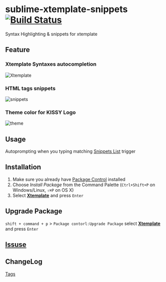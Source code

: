 sublime-xtemplate-snippets [![Build Status](https://travis-ci.org/noyobo/sublime-xtemplate-snippets.svg)](https://travis-ci.org/noyobo/sublime-xtemplate-snippets)
==========================
Syntax Highlighting & snippets for xtemplate

## Feature

### Xtemplate Syntaxes autocompletion

![Xtemplate][6]

### HTML tags snippets

![snippets][7]

### Theme color for KISSY Logo

![theme][5]

## Usage

Autoprompting when you typing matching [Snippets List](SNIPPETS.md) trigger

## Installation

1. Make sure you already have [Package Control][2] installed
2. Choose *Install Package* from the Command Palette (`Ctrl+Shift+P` on Windows/Linux, `⇧⌘P` on OS X)
3. Select **[Xtemplate][1]** and press `Enter`

## Upgrade Package

`shift + command + p` > `Package contorl:Upgrade Package` select **[Xtemplate][1]**  and press `Enter`

## [Issuse][3]

## ChangeLog

[Tags][5]

[1]: https://sublime.wbond.net/packages/Xtemplate
[2]: http://wbond.net/sublime_packages/package_control/
[3]: https://github.com/noyobo/sublime-xtemplate-snippets/issues
[4]: https://github.com/noyobo/sublime-xtemplate-snippets/releases
[5]: https://cloud.githubusercontent.com/assets/1292082/4593827/d07ebdce-5089-11e4-994e-35ca8073cdcd.png
[6]: https://cloud.githubusercontent.com/assets/1292082/4594591/0a629d9c-5091-11e4-8acf-6755f2631f98.gif
[7]: https://cloud.githubusercontent.com/assets/1292082/4593753/20460dd6-5089-11e4-9b76-3c2ca0f379d9.gif